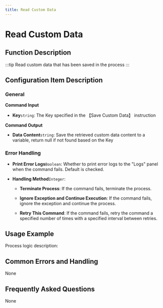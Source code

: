 ```yaml
---
title: Read Custom Data
---
```


# Read Custom Data

## Function Description

:::tip 
Read custom data that has been saved in the process
:::

## Configuration Item Description

### General

**Command Input**

- **Key**`string`: The Key specified in the 【Save Custom Data】 instruction


**Command Output**

- **Data Content**`string`: Save the retrieved custom data content to a variable, return null if not found based on the Key


### Error Handling

- **Print Error Logs**`Boolean`: Whether to print error logs to the "Logs" panel when the command fails. Default is checked. 

- **Handling Method**`Integer`:

    - **Terminate Process**: If the command fails, terminate the process.

    - **Ignore Exception and Continue Execution**: If the command fails, ignore the exception and continue the process.

    - **Retry This Command**: If the command fails, retry the command a specified number of times with a specified interval between retries.

## Usage Example

Process logic description:

## Common Errors and Handling

None

## Frequently Asked Questions

None

